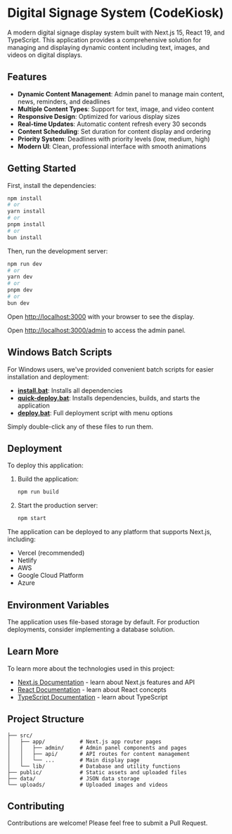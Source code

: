 # Digital Signage System (CodeKiosk)

A modern digital signage display system built with Next.js 15, React 19, and TypeScript. This application provides a comprehensive solution for managing and displaying dynamic content including text, images, and videos on digital displays.

## Features

- **Dynamic Content Management**: Admin panel to manage main content, news, reminders, and deadlines
- **Multiple Content Types**: Support for text, image, and video content
- **Responsive Design**: Optimized for various display sizes
- **Real-time Updates**: Automatic content refresh every 30 seconds
- **Content Scheduling**: Set duration for content display and ordering
- **Priority System**: Deadlines with priority levels (low, medium, high)
- **Modern UI**: Clean, professional interface with smooth animations

## Getting Started

First, install the dependencies:

```bash
npm install
# or
yarn install
# or
pnpm install
# or
bun install
```

Then, run the development server:

```bash
npm run dev
# or
yarn dev
# or
pnpm dev
# or
bun dev
```

Open [http://localhost:3000](http://localhost:3000) with your browser to see the display.

Open [http://localhost:3000/admin](http://localhost:3000/admin) to access the admin panel.

## Windows Batch Scripts

For Windows users, we've provided convenient batch scripts for easier installation and deployment:

- **[install.bat](file:///e%3A/DigitalSignage/qDS/codekiosk/install.bat)**: Installs all dependencies
- **[quick-deploy.bat](file:///e%3A/DigitalSignage/qDS/codekiosk/quick-deploy.bat)**: Installs dependencies, builds, and starts the application
- **[deploy.bat](file:///e%3A/DigitalSignage/qDS/codekiosk/deploy.bat)**: Full deployment script with menu options

Simply double-click any of these files to run them.

## Deployment

To deploy this application:

1. Build the application:
   ```bash
   npm run build
   ```

2. Start the production server:
   ```bash
   npm start
   ```

The application can be deployed to any platform that supports Next.js, including:
- Vercel (recommended)
- Netlify
- AWS
- Google Cloud Platform
- Azure

## Environment Variables

The application uses file-based storage by default. For production deployments, consider implementing a database solution.

## Learn More

To learn more about the technologies used in this project:

- [Next.js Documentation](https://nextjs.org/docs) - learn about Next.js features and API
- [React Documentation](https://reactjs.org/) - learn about React concepts
- [TypeScript Documentation](https://www.typescriptlang.org/docs/) - learn about TypeScript

## Project Structure

```
├── src/
│   ├── app/           # Next.js app router pages
│   │   ├── admin/     # Admin panel components and pages
│   │   ├── api/       # API routes for content management
│   │   └── ...        # Main display page
│   └── lib/           # Database and utility functions
├── public/            # Static assets and uploaded files
├── data/              # JSON data storage
└── uploads/           # Uploaded images and videos
```

## Contributing

Contributions are welcome! Please feel free to submit a Pull Request.